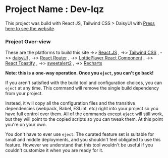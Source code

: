 # Project Name : Dev-Iqz

This project was build with React JS, Tailwind CSS > DaisyUI with [Press here to see the website](https://as9-arifuddin-dev-iqz.netlify.app/).

### Project Over-view

These are the platforms to build this site 
->> [React.JS](https://reactjs.org/) ,
->> [Tailwind CSS](https://tailwindcss.com/docs/guides/create-react-app) ,
->> [daisyUI](https://daisyui.com/docs/install/) ,
->> [React Router](https://reactrouter.com/en/main) ,
->> [LottiePlayer React Component](https://github.com/LottieFiles/lottie-react) ,
->> [React Toastify](https://www.npmjs.com/package/react-toastify) ,
->> [sweetalert2](https://sweetalert2.github.io/#themes) ,
->> [Recharts](https://recharts.org/en-US/guide/installation)

**Note: this is a one-way operation. Once you `eject`, you can't go back!**

If you aren't satisfied with the build tool and configuration choices, you can `eject` at any time. This command will remove the single build dependency from your project.

Instead, it will copy all the configuration files and the transitive dependencies (webpack, Babel, ESLint, etc) right into your project so you have full control over them. All of the commands except `eject` will still work, but they will point to the copied scripts so you can tweak them. At this point you're on your own.

You don't have to ever use `eject`. The curated feature set is suitable for small and middle deployments, and you shouldn't feel obligated to use this feature. However we understand that this tool wouldn't be useful if you couldn't customize it when you are ready for it.